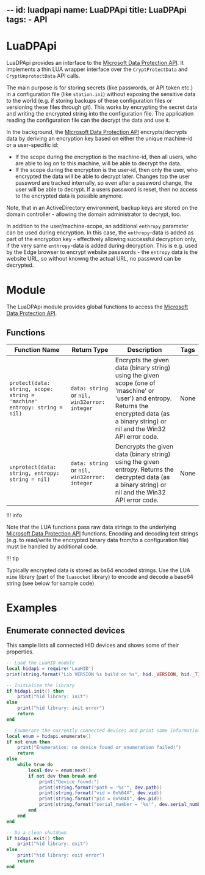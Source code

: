 --
id: luadpapi
name: LuaDPApi
title: LuaDPApi
tags:
    - API
---

# LuaDPApi

LuaDPApi provides an interface to the [Microsoft Data Protection API](https://learn.microsoft.com/en-us/windows/win32/api/dpapi/). It implements a thin LUA wrapper interface over the `CryptProtectData` and `CryptUnprotectData` API calls. 

The main purpose is for storing secrets (like passwords, or API token etc.) in a configuration file (like `station.ini`) without exposing the sensitive data to the world (e.g. if storing backups of these configuration files or versioning these files through git). This works by encrypting the secret data and writing the encrypted string into the configuration file. The application reading the configuration file can the decrypt the data and use it.

In the background, the [Microsoft Data Protection API](https://learn.microsoft.com/en-us/windows/win32/api/dpapi/) encrypts/decrypts data by deriving an encryption key based on either the unique machine-id or a user-specific id:

- If the scope during the encryption is the machine-id, then all users, who are able to log on to this machine, will be able to decrypt the data. 
- If the scope during the encryption is the user-id, then only the user, who encrypted the data will be able to decrypt later. Changes top the user password are tracked internally, so even after a password change, the user will be able to decrypt. If a users password is reset, then no access to the encrypted data is possible anymore.

Note, that in an ActiveDirectory environment, backup keys are stored on the domain controller - allowing the domain administrator to decrypt, too. 

In addition to the user/machine-scope, an additional `enthropy` parameter can be used during encryption. In this case, the `enthropy`-data is added as part of the encryption key - effectively allowing successful decryption only, if the very same `enthropy`-data is added during decryption. This is e.g. used by the Edge browser to encrypt website passwords - the `entropy` data is the website URL, so without knowng the actual URL, no password can be decrypted.

# Module

The LuaDPApi module provides global functions to access the [Microsoft Data Protection API](https://learn.microsoft.com/en-us/windows/win32/api/dpapi/).

## Functions

| Function Name | Return Type | Description | Tags |
| -------- | ----------- | ----------- | ---- |
| `protect(data: string, scope: string = 'machine' entropy: string = nil)` | `data: string` or `nil, win32error: integer` | Encrypts the given data (binary string) using the given scope (one of 'maschine' or 'user') and entropy. Returns the encrypted data (as a binary string) or nil and the Win32 API error code. | None |
| `unprotect(data: string, entropy: string = nil)` | `data: string` or `nil, win32error: integer` | Dencrypts the given data (binary string) using the given entropy. Returns the decrypted data (as a binary string) or nil and the Win32 API error code. | None |

!!! info

Note that the LUA functions pass raw data strings to the underlying [Microsoft Data Protection API](https://learn.microsoft.com/en-us/windows/win32/api/dpapi/) functions. Encoding and decoding text strings (e.g. to read/write the encrypted binary data from/to a configuration file) must be handled by additional code.

!!! tip

Typically encrypted data is stored as bs64 encoded strings. Use the LUA `mime` library (part of the `luasocket` library) to encode and decode a base64 string (see below for sample code)


# Examples

## Enumerate connected devices

This sample lists all connected HID devices and shows some of their properties.
```lua
-- Load the LuaHID module
local hidapi = require('LuaHID')
print(string.format("Lib VERSION %s build on %s", hid._VERSION, hid._TIMESTAMP))

-- Initialize the library
if hidapi.init() then
	print("hid library: init")
else
	print("hid library: init error")
	return
end

-- Enumerate the currently connected devices and print some information
local enum = hidapi.enumerate()
if not enum then
	print("Enumeration: no device found or enumeration failed!")
	return
else
	while true do
		local dev = enum:next()
		if not dev then break end
			print("Device found:")
			print(string.format("path = '%s'", dev.path))
			print(string.format("vid = 0x%04X", dev.vid))
			print(string.format("pid = 0x%04X", dev.pid))
			print(string.format("serial_number = '%s'", dev.serial_number))
		end
	end
end

-- Do a clean shutdown
if hidapi.exit() then
	print("hid library: exit")
else
	print("hid library: exit error")
	return
end
```



